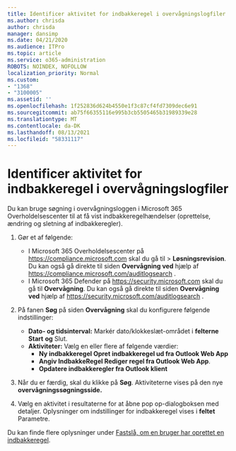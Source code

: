 ```yaml
---
title: Identificer aktivitet for indbakkeregel i overvågningslogfiler
ms.author: chrisda
author: chrisda
manager: dansimp
ms.date: 04/21/2020
ms.audience: ITPro
ms.topic: article
ms.service: o365-administration
ROBOTS: NOINDEX, NOFOLLOW
localization_priority: Normal
ms.custom:
- "1368"
- "3100005"
ms.assetid: ''
ms.openlocfilehash: 1f252836d624b4550e1f3c87cf4fd7309dec6e91
ms.sourcegitcommit: ab75f66355116e995b3cb5505465b31989339e28
ms.translationtype: MT
ms.contentlocale: da-DK
ms.lasthandoff: 08/13/2021
ms.locfileid: "58331117"
---
```

# <a name="identify-inbox-rule-activity-in-audit-logs"></a>Identificer aktivitet for indbakkeregel i overvågningslogfiler

Du kan bruge søgning i overvågningsloggen i Microsoft 365 Overholdelsescenter til at få vist indbakkeregelhændelser (oprettelse, ændring og sletning af indbakkeregler).

1. Gør et af følgende:
   - I Microsoft 365 Overholdelsescenter på <https://compliance.microsoft.com> skal du gå til  \> **Løsningsrevision**. Du kan også gå direkte til siden **Overvågning ved** hjælp af <https://compliance.microsoft.com/auditlogsearch> .
   - I Microsoft 365 Defender på <https://security.microsoft.com> skal du gå til **Overvågning**. Du kan også gå direkte til siden **Overvågning ved** hjælp af <https://security.microsoft.com/auditlogsearch> .

2. På fanen **Søg** på siden **Overvågning** skal du konfigurere følgende indstillinger:
   - **Dato- og tidsinterval:** Markér dato/klokkeslæt-området i **felterne Start** **og** Slut.
   - **Aktiviteter:** Vælg en eller flere af følgende værdier:
     - **Ny indbakkeregel Opret indbakkeregel ud fra Outlook Web App**
     - **Angiv IndbakkeRegel Rediger regel fra Outlook Web App**.
     - **Opdatere indbakkeregler fra Outlook klient**

3. Når du er færdig, skal du klikke på **Søg**. Aktiviteterne vises på den nye **overvågningssøgningsside.**

4. Vælg en aktivitet i resultaterne for at åbne pop op-dialogboksen med detaljer. Oplysninger om indstillinger for indbakkeregel vises i **feltet** Parametre.

Du kan finde flere oplysninger under [Fastslå, om en bruger har oprettet en indbakkeregel](https://docs.microsoft.com/microsoft-365/compliance/auditing-troubleshooting-scenarios#determine-if-a-user-created-an-inbox-rule).
